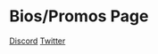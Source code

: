 # Bios/Promos Page

[Discord](https://discord.gg/8WAEGuM)
[Twitter](https://twitter.com/GG21_Grewdon)
